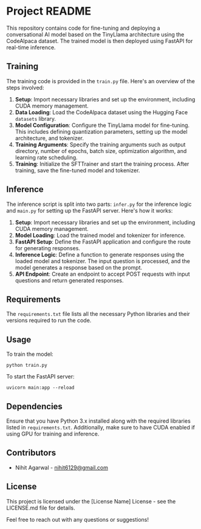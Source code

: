 # Project README

This repository contains code for fine-tuning and deploying a conversational AI model based on the TinyLlama architecture using the CodeAlpaca dataset. The trained model is then deployed using FastAPI for real-time inference.

## Training

The training code is provided in the `train.py` file. Here's an overview of the steps involved:

1. **Setup**: Import necessary libraries and set up the environment, including CUDA memory management.
2. **Data Loading**: Load the CodeAlpaca dataset using the Hugging Face `datasets` library.
3. **Model Configuration**: Configure the TinyLlama model for fine-tuning. This includes defining quantization parameters, setting up the model architecture, and tokenizer.
4. **Training Arguments**: Specify the training arguments such as output directory, number of epochs, batch size, optimization algorithm, and learning rate scheduling.
5. **Training**: Initialize the SFTTrainer and start the training process. After training, save the fine-tuned model and tokenizer.

## Inference

The inference script is split into two parts: `infer.py` for the inference logic and `main.py` for setting up the FastAPI server. Here's how it works:

1. **Setup**: Import necessary libraries and set up the environment, including CUDA memory management.
2. **Model Loading**: Load the trained model and tokenizer for inference.
3. **FastAPI Setup**: Define the FastAPI application and configure the route for generating responses.
4. **Inference Logic**: Define a function to generate responses using the loaded model and tokenizer. The input question is processed, and the model generates a response based on the prompt.
5. **API Endpoint**: Create an endpoint to accept POST requests with input questions and return generated responses.

## Requirements

The `requirements.txt` file lists all the necessary Python libraries and their versions required to run the code.

## Usage

To train the model:

```
python train.py
```
To start the FastAPI server:
```
uvicorn main:app --reload
```


## Dependencies

Ensure that you have Python 3.x installed along with the required libraries listed in `requirements.txt`. Additionally, make sure to have CUDA enabled if using GPU for training and inference.

## Contributors

- Nihit Agarwal - nihit6129@gmail.com

## License

This project is licensed under the [License Name] License - see the LICENSE.md file for details.

Feel free to reach out with any questions or suggestions!

